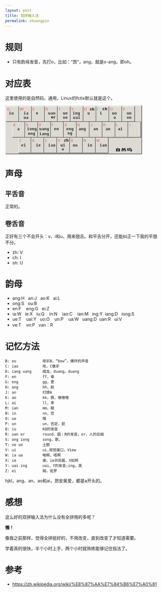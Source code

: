 ```yaml
---
layout: post
title: 双拼输入法
permalink: shuangpin
---
```


# 规则

* 只有韵母发音，先打o，比如：“昂”，ang，就是o-ang，即oh。

# 对应表

这里使用的是自然码，通用，Linux的fctix默认就是这个。

![自然码](/img/ZiRanMa_DoublePinyinSchemas.png)

# 声母

## 平舌音
正常的。

## 卷舌音
正好有三个不会开头：v、i和u，用来翘舌。和平舌分开，还能纠正一下我的平翘不分。

* zh: V
* ch: I
* sh: U

# 韵母

* ang:H   an:J    ao:K   ai:L
* ong:S   ou:B
* en:F    eng:G   ei:Z
* ia:W    ie:X    iu:Q    in:N    iao:C    ian:M   ing:Y  iang:D   iong:S
* ue:T    uai:Y   uo:O    un:P    ua:W     uang:D  uan:R   ui:V
* ve:T    vn:P    van：R

# 记忆方法

```
B: ou            呕乐B，“bow”，爆炸的声音
C: iao           咬，C像牙
D: iang uang     成龙，duang，duang
F: en            ff，奋
G: eng           gg，更
H: ang           hh，航
J: an            打牌A
K: ao            kk，靠，嗷嗷嗷
L: ai            ll，来
M: ian           mm，眠
N: in            nn，您
O: uo            哦
P: un            un，否定，屁
Q: iu            KQ的发音
R: uan er        round，圆；R的发音，er，人的后缀
S: ong iong      song，歌，
T: ve ue         土额
V: ui            ui,视觉接口，View
W: ia ua         唉啊，唔啊
X: ie            谢，ie浏览器，X如网
Y: uai ing       uai，Y的发音;ing，英
Z: ei            贼，佐罗
```

hjkl，ang、an、ao和ai，昂安奥爱，都是a开头的。

# 感想
这么好的双拼输入法为什么没有全拼用的多呢？

**懒！**

像我之前那样，觉得全拼挺好的，不用改变，直到改变了才知道需要。

学着真的很快，半个小时上手，两个小时就熟练能够记住指法了。

# 参考

* https://zh.wikipedia.org/wiki/%E8%87%AA%E7%84%B6%E7%A0%81
